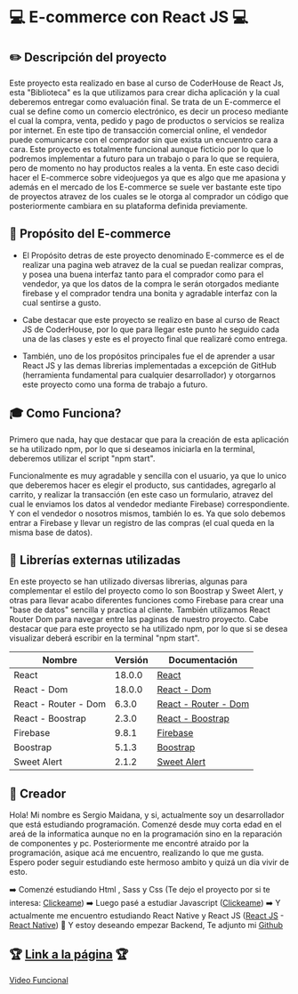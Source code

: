# 💻 E-commerce con React JS 💻
## ✏️  Descripción del proyecto
 
 Este proyecto esta realizado en base al curso de CoderHouse de React Js, esta "Biblioteca" es la que utilizamos para crear dicha aplicación y la cual deberemos entregar como evaluación final.
 Se trata de un E-commerce el cual se define como un comercio electrónico, es decir un proceso mediante el cual la compra, venta, pedido y pago de productos o servicios se realiza por internet. En este tipo de transacción comercial online, el vendedor puede comunicarse con el comprador sin que exista un encuentro cara a cara.
 Este proyecto es totalmente funcional aunque ficticio por lo que lo podremos implementar a futuro para un trabajo o para lo que se requiera, pero de momento no hay productos reales a la venta.
 En este caso decidi hacer el E-commerce sobre videojuegos ya que es algo que me apasiona y además en el mercado de los E-commerce se suele ver bastante este tipo de proyectos atravez de los cuales se le otorga al comprador un código que posteriormente cambiara en su plataforma definida previamente.
 

## 📜 Propósito del E-commerce

- El Propósito detras de este proyecto denominado E-commerce es el de realizar una pagina web atravez de la cual se puedan realizar compras, y posea una buena interfaz tanto para el comprador como para el vendedor, ya que los datos de la compra le serán otorgados mediante firebase y el comprador tendra una bonita y agradable interfaz con la cual sentirse a gusto.

- Cabe destacar que este proyecto se realizo en base al curso de React JS de CoderHouse, por lo que para llegar este punto he seguido cada una de las clases y este es el proyecto final que realizaré como entrega.

- También, uno de los propósitos principales fue el de aprender a usar React JS y las demas librerias implementadas a excepción de GitHub (herramienta fundamental para cualquier desarrollador) y otorgarnos este proyecto como una forma de trabajo a futuro.

## 🎓 Como Funciona?

Primero que nada, hay que destacar que para la creación de esta aplicación se ha utilizado npm, por lo que si deseamos iniciarla en la terminal, deberemos utilizar el script "npm start".

Funcionalmente es muy agradable y sencilla con el usuario, ya que lo unico que deberemos hacer es elegir el producto, sus cantidades, agregarlo al carrito, y realizar la transacción (en este caso un formulario, atravez del cual le enviamos los datos al vendedor mediante Firebase) correspondiente.
Y con el vendedor o nosotros mismos, también lo es. Ya que solo debemos entrar a Firebase y llevar un registro de las compras (el cual queda en la misma base de datos).

## 🚀 Librerías externas utilizadas

En este proyecto se han utilizado diversas librerias, algunas para complementar el estilo del proyecto como lo son Boostrap y Sweet Alert, y otras para llevar acabo diferentes funciones como Firebase para crear una "base de datos" sencilla y practica al cliente. También utilizamos React Router Dom para navegar entre las paginas de nuestro proyecto. Cabe destacar que para este proyecto se ha utilizado npm, por lo que si se desea visualizar deberá escribir en la terminal "npm start".

| Nombre | Versión | Documentación |
| ------ | ------ | ------ |
| React | 18.0.0 | [React](https://es.reactjs.org/) |
| React - Dom | 18.0.0 | [React - Dom](https://es.reactjs.org/docs/react-dom.html) |
| React - Router - Dom | 6.3.0 | [React - Router - Dom](https://es.reactjs.org/docs/react-dom.html)  |
| React - Boostrap | 2.3.0 | [React - Boostrap](https://react-bootstrap.github.io/) |
| Firebase | 9.8.1 | [Firebase](https://firebase.google.com/) |
| Boostrap | 5.1.3 | [Boostrap](https://getbootstrap.com/) |
| Sweet Alert | 2.1.2 | [Sweet Alert](https://sweetalert.js.org/guides/) |

## 🎩 Creador
    
Hola! Mi nombre es Sergio Maidana, y si, actualmente soy un desarrollador que está estudiando programación.
Comenzé desde muy corta edad en el areá de la informatica aunque no en la programación sino en la reparación de componentes y pc. Posteriormente me encontré atraido por la programación, asique acá me encuentro, realizando lo que me gusta. Espero poder seguir estudiando este hermoso ambito y quizá un dia vivir de esto.

➡️ Comenzé estudiando Html , Sass y Css (Te dejo el proyecto por si te interesa: [Clickeame](https://0gloc.github.io/Proyecto-Aerosmith/))
➡️ Luego pasé a estudiar Javascript ([Clickeame](https://0gloc.github.io/Proyecto-JS/))
➡️ Y actualmente me encuentro estudiando React Native y React JS ([React JS](https://github.com/0GLOC/e-commerce.git) - [React Native](https://github.com/0GLOC/App-Movil-React-Native-.git))
👐 Y estoy deseando empezar Backend, Te adjunto mi [Github](https://github.com/0GLOC)

## 🏆  [Link a la página](https://games4life.netlify.app/)  🏆
[Video Funcional](https://drive.google.com/file/d/1N2QxbGFHh7rA_bkbofJr4Sw7LYEZSBuV/view?usp=sharing)
